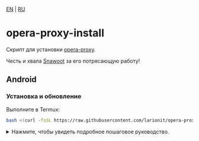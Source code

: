 [EN] | [RU]

[EN]: https://github.com/larionit/opera-proxy-install/blob/dev/README.md
[RU]: https://github.com/larionit/opera-proxy-install/blob/dev/ru/README.md

# opera-proxy-install

Скрипт для установки [opera-proxy](https://github.com/Snawoot/opera-proxy).

Честь и хвала [Snawoot](https://github.com/Snawoot) за его потрясающую работу!

## Android

### Установка и обновление

Выполните в Termux:

```bash
bash <(curl -fsSL https://raw.githubusercontent.com/larionit/opera-proxy-install/dev/ru/opera-proxy-install-android.sh)
```

<details>
  <summary>Нажмите, чтобы увидеть подробное пошаговое руководство.</summary>

### 1. Подготовка

1. Установите [Termux](https://termux.dev/) из [Google play](https://play.google.com/store/apps/details?id=com.termux), [F-Droid](https://f-droid.org/en/packages/com.termux/) или [GitHub](https://github.com/termux/termux-app/releases)

2. Установите [Adguard](https://adguard.com/en/adguard-android/overview.html) из  [GitHub](https://github.com/AdguardTeam/AdguardForAndroid/releases) или [Google Play *](https://play.google.com/store/apps/details?id=com.adguard.android.contentblocker)

    *Примечание: недоступен для установки, если в google-аккаунте выбран регион Россия*

### 2. Установка и запуск opera-proxy

1. Откройте Termux и выполните эту команду:

```bash
bash <(curl -fsSL https://raw.githubusercontent.com/larionit/opera-proxy-install/dev/ru/opera-proxy-install-android.sh)
```

***Подсказка:*** *скопируйте, вставьте и нажмите Enter*

2. После успешной установки запустите opera-proxy с помощью этой команды:

```bash
opera-proxy
```

### 3. Настройка маршрутизации

1. Откройте приложение Adguard, примите условия и положения

2. Перейдите в: *Настройки -> Фильтрация -> Сеть -> Прокси -> Прокси-сервер ->* ***Добавить прокси-сервер***

    * Имя прокси: `opera-proxy`
    * Тип прокси: `HTTP` 
    * Хост: `127.0.0.1`
    * Порт: `18080`
    * Использовать FakeDNS: `ВКЛ`

    Нажмите `Сохранить и выбрать`, вернитесь на страницу "**Прокси**".

3. В разделе: *Настройки -> Фильтрация -> Сеть -> Прокси ->* ***Приложения, работающие через прокси***

    * Наберите "*Termux*" в поле для поиска
    * Переведите переключатель в положение `ВЫКЛ`

4. Вернитесь в: *Настройки -> Фильтрация -> Сеть ->* ***Прокси***
    
    * Установите переключатель рядом с Proxy в положение `ВКЛ`.

5. Откройте главную страницу приложения и нажмите на `БОЛЬШУЮ КНОПКУ` в центре 

Готово! Проверить результат можно перейдя на сайт [showmyip.com](https://showmyip.com/)
